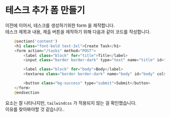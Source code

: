 # 테스크 추가 폼 만들기

이전에 이어서, 테스크를 생성하기위한 form 을 제작합니다.  
테스크 제목과 내용, 제출 버튼을 제작하기 위해 다음과 같이 코드를 작성합니다.  
```php
    @section('content')
    <h1 class="font-bold text-3xl">Create Task</h1>
    <form action="/tasks" method="POST">
        <label class="block" for="title">Title</label>
        <input class="border border-dark" type="text" name="title" id="title"><br>

        <label class="block" for="body">Body</label>
        <textarea class="border border-dark" name="body" id="body" cols="30" rows="10"></textarea><br>

        <button class="bg-success" type="submit">Submit</button>
    </form>
    @endsection
```

요소는 잘 나타나지만, `tailwindcss` 가 적용되지 않는 걸 확인했습니다.  
이유를 찾아봐야할 것 같습니다..  